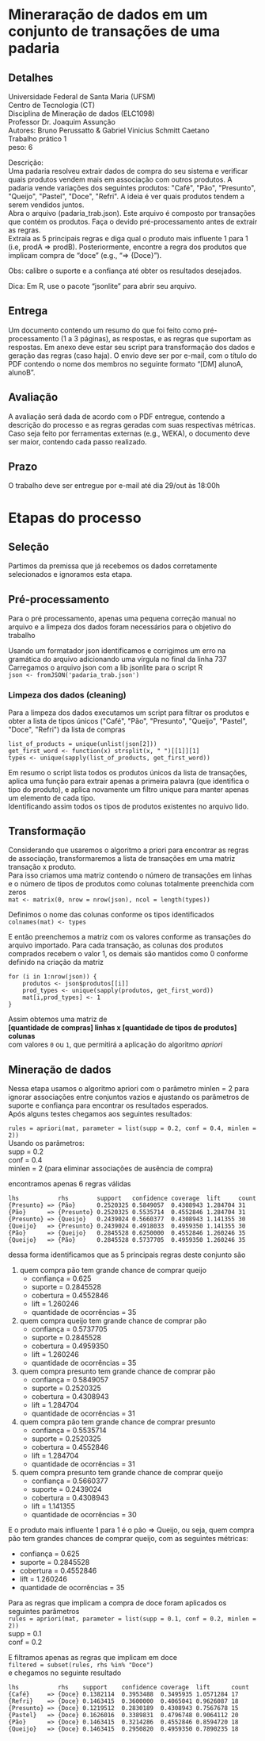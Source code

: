 # Mineraração de dados em um conjunto de transações de uma padaria

## Detalhes
Universidade Federal de Santa Maria (UFSM)\
Centro de Tecnologia (CT)\
Disciplina de Mineração de dados (ELC1098)\
Professor Dr. Joaquim Assunção\
Autores: Bruno Perussatto & Gabriel Vinicius Schmitt Caetano\
Trabalho prático 1\
peso: 6

Descrição:\
Uma padaria resolveu extrair dados de compra do seu sistema e verificar quais produtos
vendem mais em associação com outros produtos. A padaria vende variações dos seguintes
produtos: "Café", "Pão", "Presunto", "Queijo", "Pastel", "Doce", "Refri". A ideia é ver quais
produtos tendem a serem vendidos juntos.\
Abra o arquivo (padaria_trab.json). Este arquivo é composto por transações que contém os
produtos. Faça o devido pré-processamento antes de extrair as regras.\
Extraia as 5 principais regras e diga qual o produto mais influente 1 para 1 (i.e, prodA =>
prodB). Posteriormente, encontre a regra dos produtos que implicam compra de “doce” (e.g.,
“=> {Doce}”).

Obs: calibre o suporte e a confiança até obter os resultados desejados.

Dica: Em R, use o pacote “jsonlite” para abrir seu arquivo.

## Entrega
Um documento contendo um resumo do que foi feito como pré-processamento (1 a 3 páginas),
as respostas, e as regras que suportam as respostas. Em anexo deve estar seu script para
transformação dos dados e geração das regras (caso haja). O envio deve ser por e-mail, com o
título do PDF contendo o nome dos membros no seguinte formato “[DM] alunoA, alunoB”.

## Avaliação
A avaliação será dada de acordo com o PDF entregue, contendo a descrição do processo e as
regras geradas com suas respectivas métricas. Caso seja feito por ferramentas externas (e.g.,
WEKA), o documento deve ser maior, contendo cada passo realizado.

## Prazo
O trabalho deve ser entregue por e-mail até dia 29/out às 18:00h 

# Etapas do processo
## Seleção
Partimos da premissa que já recebemos os dados corretamente selecionados e ignoramos esta etapa.

## Pré-processamento
Para o pré processamento, apenas uma pequena correção manual no arquivo e a limpeza dos dados foram necessários para o objetivo do trabalho

Usando um formatador json identificamos e corrigimos um erro na gramática do arquivo adicionando uma vírgula no final da linha 737\
Carregamos o arquivo json com a lib jsonlite para o script R \
`json <- fromJSON('padaria_trab.json')`

### Limpeza dos dados (cleaning)
Para a limpeza dos dados executamos um script para filtrar os produtos e obter a lista de tipos únicos
("Café", "Pão", "Presunto", "Queijo", "Pastel", "Doce", "Refri") da lista de compras
```
list_of_products = unique(unlist(json[2]))
get_first_word <- function(x) strsplit(x, " ")[[1]][1]
types <- unique(sapply(list_of_products, get_first_word))
```
Em resumo o script lista todos os produtos únicos da lista de transações, aplica uma função para extrair apenas a primeira palavra (que identifica o tipo do produto), e aplica novamente um filtro unique para manter apenas um elemento de cada tipo.\
Identificando assim todos os tipos de produtos existentes no arquivo lido.

## Transformação
Considerando que usaremos o algoritmo a priori para encontrar as regras de associação, transformaremos a lista de transações em uma matriz transação x produto.\
Para isso criamos uma matriz contendo o número de transações em linhas e o número de tipos de produtos como colunas totalmente preenchida com zeros\
`mat <- matrix(0, nrow = nrow(json), ncol = length(types))`

Definimos o nome das colunas conforme os tipos identificados\
`colnames(mat) <- types`

E então preenchemos a matriz com os valores conforme as transações do arquivo importado.
Para cada transação, as colunas dos produtos comprados recebem o valor 1, os demais são mantidos como 0 conforme definido na criação da matriz
```
for (i in 1:nrow(json)) {
    produtos <- json$produtos[[i]]
    prod_types <- unique(sapply(produtos, get_first_word))
    mat[i,prod_types] <- 1
}
```
Assim obtemos uma matriz de\
**[quantidade de compras] linhas x [quantidade de tipos de produtos] colunas**\
com valores `0` ou `1`, que permitirá a aplicação do algoritmo _apriori_

## Mineração de dados
Nessa etapa usamos o algoritmo apriori com o parâmetro minlen = 2 para ignorar associações entre conjuntos vazios e ajustando os parâmetros de suporte e confiança para encontrar os resultados esperados.\
Após alguns testes chegamos aos seguintes resultados:

`rules = apriori(mat, parameter = list(supp = 0.2, conf = 0.4, minlen = 2))`\
Usando os parâmetros:\
supp = 0.2\
conf = 0.4\
minlen = 2 (para eliminar associações de ausência de compra)

encontramos apenas 6 regras válidas

    lhs           rhs        support   confidence coverage  lift     count
    {Presunto} => {Pão}      0.2520325 0.5849057  0.4308943 1.284704 31
    {Pão}      => {Presunto} 0.2520325 0.5535714  0.4552846 1.284704 31   
    {Presunto} => {Queijo}   0.2439024 0.5660377  0.4308943 1.141355 30
    {Queijo}   => {Presunto} 0.2439024 0.4918033  0.4959350 1.141355 30
    {Pão}      => {Queijo}   0.2845528 0.6250000  0.4552846 1.260246 35
    {Queijo}   => {Pão}      0.2845528 0.5737705  0.4959350 1.260246 35

dessa forma identificamos que as 5 principais regras deste conjunto são

1. quem compra pão tem grande chance de comprar queijo
   - confiança = 0.625
   - suporte = 0.2845528
   - cobertura = 0.4552846
   - lift = 1.260246
   - quantidade de ocorrências = 35
2. quem compra queijo tem grande chance de comprar pão
   - confiança = 0.5737705
   - suporte = 0.2845528
   - cobertura = 0.4959350
   - lift = 1.260246
   - quantidade de ocorrências = 35
3. quem compra presunto tem grande chance de comprar pão
   - confiança = 0.5849057
   - suporte = 0.2520325
   - cobertura = 0.4308943
   - lift = 1.284704
   - quantidade de ocorrências = 31
4. quem compra pão tem grande chance de comprar presunto
   - confiança = 0.5535714
   - suporte = 0.2520325
   - cobertura = 0.4552846
   - lift = 1.284704
   - quantidade de ocorrências = 31
1. quem compra presunto tem grande chance de comprar queijo
   - confiança = 0.5660377
   - suporte = 0.2439024
   - cobertura = 0.4308943
   - lift = 1.141355
   - quantidade de ocorrências = 30

E o produto mais influente 1 para 1 é o pão => Queijo, ou seja, quem compra pão tem grandes chances de comprar queijo, com as seguintes métricas:
 - confiança = 0.625
 - suporte = 0.2845528
 - cobertura = 0.4552846
 - lift = 1.260246
 - quantidade de ocorrências = 35 


Para as regras que implicam a compra de doce foram aplicados os seguintes parâmetros\
`rules = apriori(mat, parameter = list(supp = 0.1, conf = 0.2, minlen = 2))`\
supp = 0.1\
conf = 0.2

E filtramos apenas as regras que implicam em doce\
`filtered = subset(rules, rhs %in% "Doce")`\
e chegamos no seguinte resultado

    lhs           rhs    support    confidence coverage  lift      count
    {Café}     => {Doce} 0.1382114  0.3953488  0.3495935 1.0571284 17
    {Refri}    => {Doce} 0.1463415  0.3600000  0.4065041 0.9626087 18   
    {Presunto} => {Doce} 0.1219512  0.2830189  0.4308943 0.7567678 15
    {Pastel}   => {Doce} 0.1626016  0.3389831  0.4796748 0.9064112 20
    {Pão}      => {Doce} 0.1463415  0.3214286  0.4552846 0.8594720 18
    {Queijo}   => {Doce} 0.1463415  0.2950820  0.4959350 0.7890235 18
